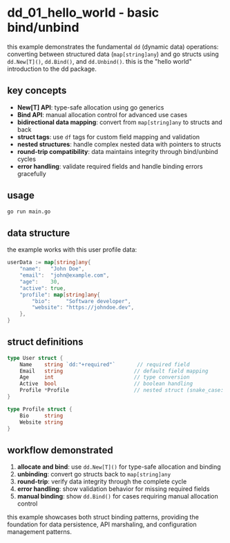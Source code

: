 # dd_01_hello_world - basic bind/unbind

this example demonstrates the fundamental `dd` (dynamic data) operations: converting between structured data (`map[string]any`) and go structs using `dd.New[T]()`, `dd.Bind()`, and `dd.Unbind()`. this is the "hello world" introduction to the dd package.

## key concepts

- **New[T] API**: type-safe allocation using go generics
- **Bind API**: manual allocation control for advanced use cases
- **bidirectional data mapping**: convert from `map[string]any` to structs and back
- **struct tags**: use `df` tags for custom field mapping and validation
- **nested structures**: handle complex nested data with pointers to structs
- **round-trip compatibility**: data maintains integrity through bind/unbind cycles
- **error handling**: validate required fields and handle binding errors gracefully

## usage

```bash
go run main.go
```

## data structure

the example works with this user profile data:

```go
userData := map[string]any{
    "name":   "John Doe",
    "email":  "john@example.com", 
    "age":    30,
    "active": true,
    "profile": map[string]any{
        "bio":     "Software developer",
        "website": "https://johndoe.dev",
    },
}
```

## struct definitions

```go
type User struct {
    Name    string `dd:"+required"`       // required field
    Email   string                       // default field mapping
    Age     int                          // type conversion
    Active  bool                         // boolean handling
    Profile *Profile                     // nested struct (snake_case: "profile")
}

type Profile struct {
    Bio     string
    Website string
}
```

## workflow demonstrated

1. **allocate and bind**: use `dd.New[T]()` for type-safe allocation and binding
2. **unbinding**: convert go structs back to `map[string]any`
3. **round-trip**: verify data integrity through the complete cycle
4. **error handling**: show validation behavior for missing required fields
5. **manual binding**: show `dd.Bind()` for cases requiring manual allocation control

this example showcases both struct binding patterns, providing the foundation for data persistence, API marshaling, and configuration management patterns.